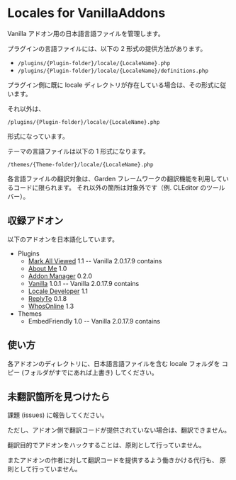 Locales for VanillaAddons
=========================

Vanilla アドオン用の日本語言語ファイルを管理します。

プラグインの言語ファイルには、以下の 2 形式の提供方法があります。

* `/plugins/{Plugin-folder}/locale/{LocaleName}.php`
* `/plugins/{Plugin-folder}/locale/{LocaleName}/definitions.php`

プラグイン側に既に locale ディレクトリが存在している場合は、その形式に従います。

それ以外は、

    /plugins/{Plugin-folder}/locale/{LocaleName}.php

形式になっています。

テーマの言語ファイルは以下の 1 形式になります。

    /themes/{Theme-folder}/locale/{LocaleName}.php

各言語ファイルの翻訳対象は、Garden フレームワークの翻訳機能を利用しているコードに限られます。
それ以外の箇所は対象外です（例. CLEditor のツールバー）。

収録アドオン
------------

以下のアドオンを日本語化しています。

* Plugins
  * [Mark All Viewed](http://vanillaforums.org/addon/allviewed-plugin) 1.1 -- Vanilla 2.0.17.9 contains
  * [About Me](http://vanillaforums.org/addon/579-about-me) 1.0
  * [Addon Manager](http://vanillaforums.org/addon/addonmanager-plugin) 0.2.0
  * [<Embed> Vanilla](http://vanillaforums.org/addon/embedvanilla-plugin) 1.0.1 -- Vanilla 2.0.17.9 contains
  * [Locale Developer](http://vanillaforums.org/addon/localedeveloper-plugin) 1.1
  * [ReplyTo](http://vanillaforums.org/addon/replyto-plugin) 0.1.8
  * [WhosOnline](http://vanillaforums.org/addon/whosonline-plugin) 1.3
* Themes
  * EmbedFriendly 1.0 -- Vanilla 2.0.17.9 contains


使い方
------

各アドオンのディレクトリに、日本語言語ファイルを含む locale フォルダを
コピー (フォルダがすでにあれば上書き) してください。

未翻訳箇所を見つけたら
----------------------

課題 (issues) に報告してください。

ただし、アドオン側で翻訳コードが提供されていない場合は、翻訳できません。

翻訳目的でアドオンをハックすることは、原則として行っていません。

またアドオンの作者に対して翻訳コードを提供するよう働きかける代行も、
原則として行っていません。

